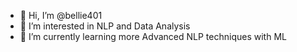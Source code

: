 - 👋 Hi, I’m @bellie401
- 👀 I’m interested in NLP and Data Analysis
- 🌱 I’m currently learning more Advanced NLP techniques with ML




